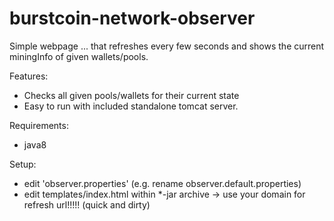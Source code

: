 # burstcoin-network-observer
Simple webpage ... that refreshes every few seconds and shows the current miningInfo of given wallets/pools.

Features:
- Checks all given pools/wallets for their current state 
- Easy to run with included standalone tomcat server.

Requirements:
- java8

Setup:
- edit 'observer.properties' (e.g. rename observer.default.properties) 
- edit templates/index.html within *-jar archive -> use your domain for refresh url!!!!! (quick and dirty)



